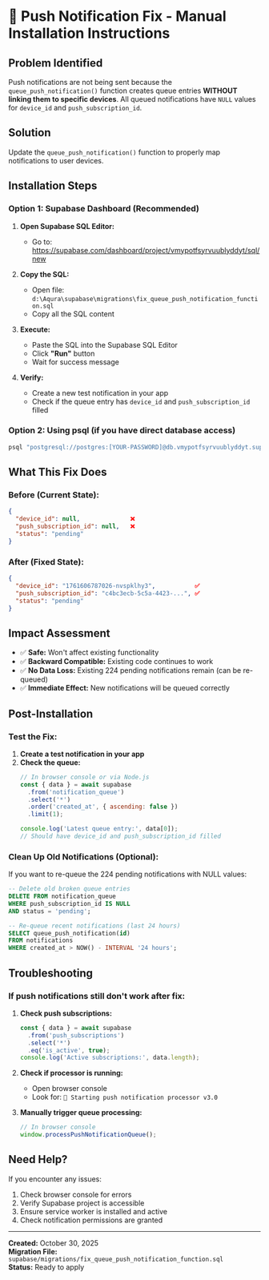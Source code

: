 # 🔧 Push Notification Fix - Manual Installation Instructions

## Problem Identified
Push notifications are not being sent because the `queue_push_notification()` function creates queue entries **WITHOUT linking them to specific devices**. All queued notifications have `NULL` values for `device_id` and `push_subscription_id`.

## Solution
Update the `queue_push_notification()` function to properly map notifications to user devices.

## Installation Steps

### Option 1: Supabase Dashboard (Recommended)

1. **Open Supabase SQL Editor:**
   - Go to: https://supabase.com/dashboard/project/vmypotfsyrvuublyddyt/sql/new

2. **Copy the SQL:**
   - Open file: `d:\Aqura\supabase\migrations\fix_queue_push_notification_function.sql`
   - Copy all the SQL content

3. **Execute:**
   - Paste the SQL into the Supabase SQL Editor
   - Click **"Run"** button
   - Wait for success message

4. **Verify:**
   - Create a new test notification in your app
   - Check if the queue entry has `device_id` and `push_subscription_id` filled

### Option 2: Using psql (if you have direct database access)

```bash
psql "postgresql://postgres:[YOUR-PASSWORD]@db.vmypotfsyrvuublyddyt.supabase.co:5432/postgres" -f supabase/migrations/fix_queue_push_notification_function.sql
```

## What This Fix Does

### Before (Current State):
```json
{
  "device_id": null,              ❌
  "push_subscription_id": null,   ❌
  "status": "pending"
}
```

### After (Fixed State):
```json
{
  "device_id": "1761606787026-nvspklhy3",           ✅
  "push_subscription_id": "c4bc3ecb-5c5a-4423-...", ✅
  "status": "pending"
}
```

## Impact Assessment

- ✅ **Safe:** Won't affect existing functionality
- ✅ **Backward Compatible:** Existing code continues to work
- ✅ **No Data Loss:** Existing 224 pending notifications remain (can be re-queued)
- ✅ **Immediate Effect:** New notifications will be queued correctly

## Post-Installation

### Test the Fix:

1. **Create a test notification in your app**
2. **Check the queue:**
   ```javascript
   // In browser console or via Node.js
   const { data } = await supabase
     .from('notification_queue')
     .select('*')
     .order('created_at', { ascending: false })
     .limit(1);
   
   console.log('Latest queue entry:', data[0]);
   // Should have device_id and push_subscription_id filled
   ```

### Clean Up Old Notifications (Optional):

If you want to re-queue the 224 pending notifications with NULL values:

```sql
-- Delete old broken queue entries
DELETE FROM notification_queue 
WHERE push_subscription_id IS NULL 
AND status = 'pending';

-- Re-queue recent notifications (last 24 hours)
SELECT queue_push_notification(id) 
FROM notifications 
WHERE created_at > NOW() - INTERVAL '24 hours';
```

## Troubleshooting

### If push notifications still don't work after fix:

1. **Check push subscriptions:**
   ```javascript
   const { data } = await supabase
     .from('push_subscriptions')
     .select('*')
     .eq('is_active', true);
   console.log('Active subscriptions:', data.length);
   ```

2. **Check if processor is running:**
   - Open browser console
   - Look for: `🚀 Starting push notification processor v3.0`

3. **Manually trigger queue processing:**
   ```javascript
   // In browser console
   window.processPushNotificationQueue();
   ```

## Need Help?

If you encounter any issues:
1. Check browser console for errors
2. Verify Supabase project is accessible
3. Ensure service worker is installed and active
4. Check notification permissions are granted

---

**Created:** October 30, 2025  
**Migration File:** `supabase/migrations/fix_queue_push_notification_function.sql`  
**Status:** Ready to apply
